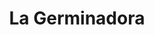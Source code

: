 ---
title: "La Germinadora"
url: /ciudad-autonoma-de-buenos-aires/la-germinadora/
shop: centro de jardinería
---